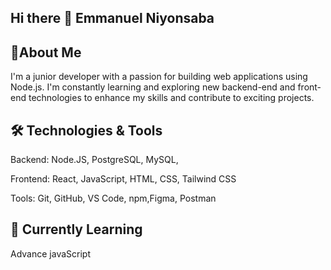 ## Hi there 👋 Emmanuel Niyonsaba


## 🚀About Me
I'm a junior developer with a passion for building web applications using Node.js. I'm constantly learning and exploring new backend-end and front-end technologies to enhance my skills and contribute to exciting projects.
## 🛠️ Technologies & Tools
Backend: Node.JS, PostgreSQL, MySQL,

Frontend: React, JavaScript, HTML, CSS, Tailwind CSS

Tools: Git, GitHub, VS Code, npm,Figma, Postman

## 🌱 Currently Learning

Advance javaScript
